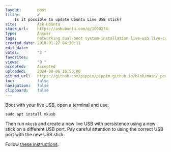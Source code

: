 ```yaml
---
layout:       post
title:        >
    Is it possible to update Ubuntu Live USB stick?
site:         Ask Ubuntu
stack_url:    https://askubuntu.com/q/1000274
type:         Answer
tags:         networking dual-boot system-installation live-usb live-cd
created_date: 2018-01-27 04:20:11
edit_date:    
votes:        "3 "
favorites:    
views:        "0 "
accepted:     Accepted
uploaded:     2024-08-06 16:55:00
git_md_url:   https://github.com/pippim/pippim.github.io/blob/main/_posts/2018/2018-01-27-Is-it-possible-to-update-Ubuntu-Live-USB-stick_.md
toc:          false
navigation:   false
clipboard:    false
---
```


Boot with your live USB, open a terminal and use:

``` 
sudo apt install mkusb
```

Then run `mkusb` and create a new live USB with persistence using a new stick on a different USB port. Pay careful attention to using the correct USB port with the new USB stick.

Follow [these instructions][1].


  [1]: https://help.ubuntu.com/community/mkusb
